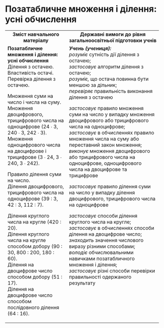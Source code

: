 # Позатабличне множення і ділення: усні обчислення

<table>
  <tr>
    <td width="40%" align="center"><b>Зміст навчального матеріалу<b></td>
    <td width="60%" align="center"><b>Державні вимоги до рівня загальноосвітньої підготовки учнів</b></td>
  </tr>
  <tr>
    <td width="40%" style="vertical-align:top !important;"><b>Позатабличне множення і ділення: усні обчислення </b><br>
Ділення з остачею. Властивість остачі.<br> 
Перевірка ділення з остачею.<br>
<p>Множення суми на число і числа на суму.<br>
Множення двоцифрового, трицифрового числа на одноцифрове (24 ∙ 3, 240 ∙ 3, 242 ∙ 3). <br>
Множення одноцифрового числа на двоцифрове і трицифрове (3 ∙ 24, 3 ∙ 240, 3 ∙ 242).<br> </p>
<p>Правило ділення суми на число.<br>
Ділення двоцифрового, трицифрового числа на одноцифрове (39 : 3, 42 : 3, 112 : 7).<br></p> 
<p>Ділення круглого числа на кругле (420 : 20).<br>
Ділення круглого числа на кругле способом добору (90 : 30, 800 : 200, 180 : 60).<br>
Ділення на двоцифрове число способом добору (51 : 17).<br> Ділення на двоцифрове число способом послідовного ділення (64 : 16).<br></p>
</td>
    <td width="60%" style="vertical-align:top !important;"><i><b>Учень (учениця):</b></i><br>
<i>розуміє</i> сутність дії ділення з остачею; <br>
<i>застосовує</i> алгоритм ділення з остачею; <br>
<i>розуміє,</i> що остача повинна бути меншою за дільник;<br>
<i>перевіряє</i> правильність виконання ділення з остачею<br>
<p><i>застосовує</i> правило множення суми на число у випадку множення двоцифрового або трицифрового числа на одноцифрове;<br>
<i>застосовує</i> в обчисленнях правило множення числа на суму або переставний закон множення;<br>
<i>виконує</i> множення двоцифрового або трицифрового числа на одноцифрове, одноцифрового числа на двоцифрове та трицифрове<br></p>
<p><i>застосовує</i> правило ділення суми на число у випадку ділення двоцифрового, трицифрового числа на одноцифрове<br></p>
<p><i>застосовує</i> способи ділення круглого числа на кругле;<br>
<i>застосовує</i> в обчисленнях способи ділення на двоцифрове число; <br>
<i>знаходить</i> значення числового виразу різними способами;<br>
<i>володіє</i> обчислювальними навичками позатабличного множення і ділення;<br>
<i>застосовує</i> різні способи перевірки правильності одержаного результату<br></p></td>
  </tr>
</table>